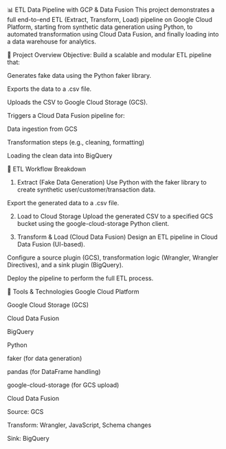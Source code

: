 📊 ETL Data Pipeline with GCP & Data Fusion
This project demonstrates a full end-to-end ETL (Extract, Transform, Load) pipeline on Google Cloud Platform, starting from synthetic data generation using Python, to automated transformation using Cloud Data Fusion, and finally loading into a data warehouse for analytics.

🚀 Project Overview
Objective:
Build a scalable and modular ETL pipeline that:

Generates fake data using the Python faker library.

Exports the data to a .csv file.

Uploads the CSV to Google Cloud Storage (GCS).

Triggers a Cloud Data Fusion pipeline for:

Data ingestion from GCS

Transformation steps (e.g., cleaning, formatting)

Loading the clean data into BigQuery

🔁 ETL Workflow Breakdown
1. Extract (Fake Data Generation)
Use Python with the faker library to create synthetic user/customer/transaction data.

Export the generated data to a .csv file.

2. Load to Cloud Storage
Upload the generated CSV to a specified GCS bucket using the google-cloud-storage Python client.

3. Transform & Load (Cloud Data Fusion)
Design an ETL pipeline in Cloud Data Fusion (UI-based).

Configure a source plugin (GCS), transformation logic (Wrangler, Wrangler Directives), and a sink plugin (BigQuery).

Deploy the pipeline to perform the full ETL process.

🧰 Tools & Technologies
Google Cloud Platform

Google Cloud Storage (GCS)

Cloud Data Fusion

BigQuery

Python

faker (for data generation)

pandas (for DataFrame handling)

google-cloud-storage (for GCS upload)

Cloud Data Fusion

Source: GCS

Transform: Wrangler, JavaScript, Schema changes

Sink: BigQuery
